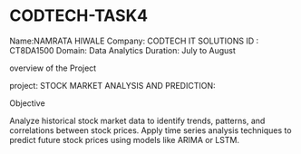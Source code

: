 # CODTECH-TASK4

Name:NAMRATA HIWALE 
Company: CODTECH IT SOLUTIONS 
ID : CT8DA1500
Domain: Data Analytics
Duration: July to August

overview of the Project

project: STOCK MARKET ANALYSIS AND PREDICTION:

Objective

Analyze historical stock market data to identify trends, patterns, and correlations between
stock prices. Apply time series analysis techniques to predict future stock prices using
models like ARIMA or LSTM.

